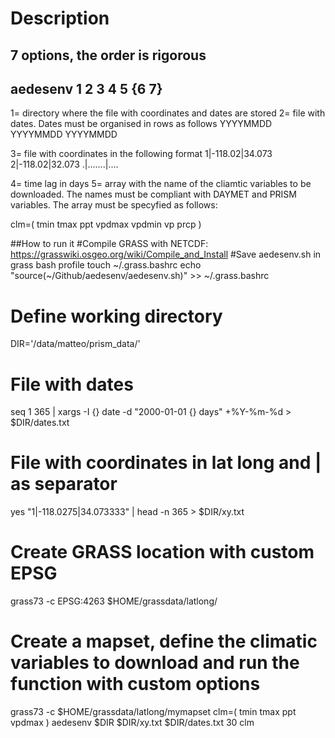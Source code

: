 # Description
## 7 options, the order is rigorous
## aedesenv 1 2 3 4 5 {6 7}
1= directory where the file with coordinates and dates are stored
2= file with dates. Dates must be organised in rows as follows
YYYYMMDD
YYYYMMDD
YYYYMMDD

3= file with coordinates in the following format
1|-118.02|34.073
2|-118.02|32.073
.|.......|....

4= time lag in days
5= array with the name of the cliamtic variables to be downloaded. The names must be compliant with DAYMET and PRISM variables. The array must be specyfied as follows:

clm=( tmin tmax ppt vpdmax vpdmin vp prcp )

##How to run it
#Compile GRASS with NETCDF: https://grasswiki.osgeo.org/wiki/Compile_and_Install
#Save aedesenv.sh in grass bash profile
touch ~/.grass.bashrc
echo "source(~/Github/aedesenv/aedesenv.sh)" >> ~/.grass.bashrc

# Define working directory
DIR='/data/matteo/prism_data/'

# File with dates
seq 1 365 | xargs -I {} date -d "2000-01-01 {} days" +%Y-%m-%d > $DIR/dates.txt

# File with coordinates in lat long and | as separator
 yes "1|-118.0275|34.073333" | head -n 365 > $DIR/xy.txt

# Create GRASS location with custom EPSG
grass73 -c EPSG:4263 $HOME/grassdata/latlong/

# Create a mapset, define the climatic variables to download and run the function with custom options
grass73 -c $HOME/grassdata/latlong/mymapset
clm=( tmin tmax ppt vpdmax )
aedesenv $DIR $DIR/xy.txt $DIR/dates.txt 30 clm
